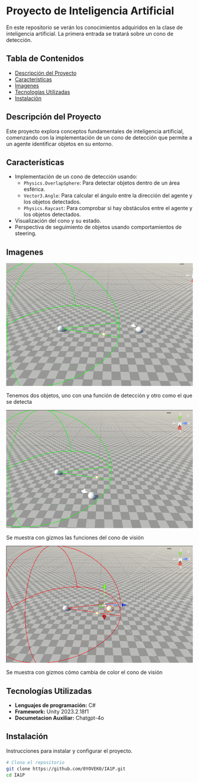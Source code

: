 # Proyecto de Inteligencia Artificial

En este repositorio se verán los conocimientos adquiridos en la clase de inteligencia artificial. La primera entrada se tratará sobre un cono de detección.

## Tabla de Contenidos
- [Descripción del Proyecto](#descripción-del-proyecto)
- [Características](#características)
- [Imagenes](#imagenes)
- [Tecnologías Utilizadas](#tecnologías-utilizadas)
- [Instalación](#instalación)


## Descripción del Proyecto

Este proyecto explora conceptos fundamentales de inteligencia artificial, comenzando con la implementación de un cono de detección que permite a un agente identificar objetos en su entorno.

## Características

- Implementación de un cono de detección usando:
  - `Physics.OverlapSphere`: Para detectar objetos dentro de un área esférica.
  - `Vector3.Angle`: Para calcular el ángulo entre la dirección del agente y los objetos detectados.
  - `Physics.Raycast`: Para comprobar si hay obstáculos entre el agente y los objetos detectados.
- Visualización del cono y su estado.
- Perspectiva de seguimiento de objetos usando comportamientos de steering.

 ## Imagenes

![Tenemos dos objetos, uno con una función de detección y otro como el que se detecta](IA1P/Assets/IMGS/ia1.png)

 Tenemos dos objetos, uno con una función de detección y otro como el que se detecta

![Se muestra con gizmos las funciones del cono de visión](IA1P/Assets/IMGS/ia2.png)

Se muestra con gizmos las funciones del cono de visión

![Se muestra con gizmos cómo cambia de color el cono de visión](IA1P/Assets/IMGS/ia3.png)

Se muestra con gizmos cómo cambia de color el cono de visión



 
  

## Tecnologías Utilizadas

- **Lenguajes de programación:** C#
- **Framework:** Unity 2023.2.18f1
- **Documetacion Auxiliar:** Chatgpt-4o

## Instalación

Instrucciones para instalar y configurar el proyecto.

```bash
# Clona el repositorio
git clone https://github.com/0YOVEK0/IA1P.git
cd IA1P
